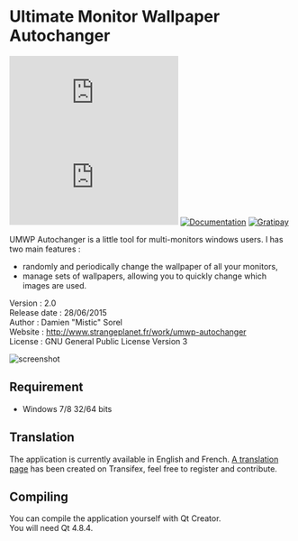 # Ultimate Monitor Wallpaper Autochanger

[![stable version](http://www.strangeplanet.fr/work/umwp-autochanger/badge.php?what=version)](http://www.strangeplanet.fr/work/umwp-autochanger/download.php)
[![downloads](http://www.strangeplanet.fr/work/umwp-autochanger/badge.php?what=downloads)](http://www.strangeplanet.fr/work/umwp-autochanger)
[![Documentation](https://img.shields.io/badge/documentation-online-blue.svg)](http://www.strangeplanet.fr/work/umwp-autochanger#install)
[![Gratipay](https://img.shields.io/gratipay/mistic100.svg)](https://gratipay.com/mistic100)

UMWP Autochanger is a little tool for multi-monitors windows users. I has two main features :
* randomly and periodically change the wallpaper of all your monitors,
* manage sets of wallpapers, allowing you to quickly change which images are used.

Version       : 2.0  
Release date  : 28/06/2015  
Author        : Damien "Mistic" Sorel  
Website       : http://www.strangeplanet.fr/work/umwp-autochanger  
License       : GNU General Public License Version 3

![screenshot](http://www.strangeplanet.fr/work/umwp-autochanger/src/screenshot-main.png)

## Requirement
* Windows 7/8 32/64 bits


## Translation
The application is currently available in English and French. [A translation page](https://www.transifex.com/projects/p/umwp-autochanger) has been created on Transifex, feel free to register and contribute.


## Compiling
You can compile the application yourself with Qt Creator.  
You will need Qt 4.8.4.
